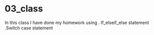 # 03_class

In this class I have done my homework using 
  . If_elseif_else statement
  .Switch case statement
